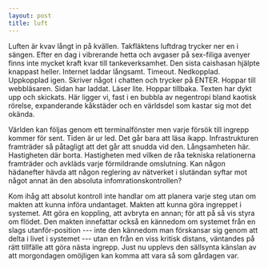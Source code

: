 ```yaml
---
layout: post
title: luft
---
```


Luften är kvav långt in på kvällen. Takfläktens luftdrag trycker ner en i sängen. Efter en dag i vibrerande hetta och avgaser på sex-filiga avenyer finns inte mycket kraft kvar till tankeverksamhet. Den sista caishasan hjälpte knappast heller. Internet laddar långsamt. Timeout. Nedkopplad. Uppkopplad igen. Skriver något i chatten och trycker på ENTER. Hoppar till webbläsaren. Sidan har laddat. Läser lite. Hoppar tillbaka. Texten har dykt upp och skickats. Här ligger vi, fast i en bubbla av negentropi bland kaotisk rörelse, expanderande kåkstäder och en världsdel som kastar sig mot det okända. 

Världen kan följas genom ett terminalfönster men varje försök till ingrepp kommer för sent. Tiden är ur led. Det går bara att läsa ikapp. Infrastrukturen framträder så påtagligt att det går att snudda vid den. Långsamheten här. Hastigheten där borta. Hastigheten med vilken de råa tekniska relationerna framträder och avkläds varje förmildrande omslutning. Kan någon hädanefter hävda att någon reglering av nätverket i slutändan syftar mot något annat än den absoluta infomrationskontrollen? 

Kom ihåg att absolut kontroll inte handlar om att planera varje steg utan om makten att kunna införa undantaget. Makten att kunna göra ingreppet i systemet. Att göra en koppling, att avbryta en annan; för att på så vis styra om flödet. Den makten innefattar också en kännedom om systemet från en slags utanför-position --- inte den kännedom man förskansar sig genom att delta i livet i systemet ---  utan en från en viss kritisk distans, väntandes på rätt tillfälle att göra nästa ingrepp. Just nu upplevs den sällsynta känslan av att morgondagen omöjligen kan komma att vara så som gårdagen var.
